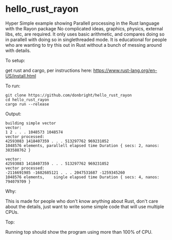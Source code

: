 # hello_rust_rayon

Hyper Simple example showing Parallell processing in the Rust language with the Rayon package
No complicated ideas, graphics, physics, external libs, etc, are required.
It only uses basic arithmetic, and compares doing so in parallell with doing
so in singlethreaded mode. It is educational for people who are wanting
to try this out in Rust without a bunch of messing around with details.

To setup:

get rust and cargo, per instructions here:
https://www.rust-lang.org/en-US/install.html

To run:

    git clone https://github.com/donbright/hello_rust_rayon
    cd hello_rust_rayon
    cargo run --release

Output:

    building simple vector
    vector:
    1 2 . . . 1048573 1048574 
    vector processed:
    42593083 1418407359 . . . 513297762 969231052 
    1048576 elements, parallell elapsed time Duration { secs: 2, nanos: 383588762 }

    vector:
    42593083 1418407359 . . . 513297762 969231052 
    vector processed:
    -2116691985 -1682685121 . . . 2047531687 -1259345260 
    1048576 elements,    single elapsed time Duration { secs: 4, nanos: 794079709 }
  
Why:

This is made for people who don't know anything about Rust, don't care about
the details, just want to write some simple code that will use multiple CPUs.

Top:

Running top should show the program using more than 100% of CPU.

